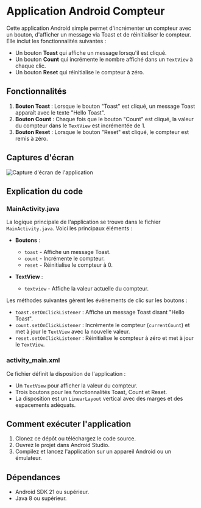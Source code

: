# Application Android Compteur

Cette application Android simple permet d'incrémenter un compteur avec un bouton, d'afficher un message via Toast et de réinitialiser le compteur. Elle inclut les fonctionnalités suivantes :
- Un bouton **Toast** qui affiche un message lorsqu'il est cliqué.
- Un bouton **Count** qui incrémente le nombre affiché dans un `TextView` à chaque clic.
- Un bouton **Reset** qui réinitialise le compteur à zéro.

## Fonctionnalités

1. **Bouton Toast** : Lorsque le bouton "Toast" est cliqué, un message Toast apparaît avec le texte "Hello Toast".
2. **Bouton Count** : Chaque fois que le bouton "Count" est cliqué, la valeur du compteur dans le `TextView` est incrémentée de 1.
3. **Bouton Reset** : Lorsque le bouton "Reset" est cliqué, le compteur est remis à zéro.

## Captures d'écran
![Capture d'écran de l'application](chemin/vers/capture.png)

## Explication du code

### MainActivity.java
La logique principale de l'application se trouve dans le fichier `MainActivity.java`. Voici les principaux éléments :

- **Boutons** : 
  - `toast` - Affiche un message Toast.
  - `count` - Incrémente le compteur.
  - `reset` - Réinitialise le compteur à 0.
  
- **TextView** : 
  - `textview` - Affiche la valeur actuelle du compteur.

Les méthodes suivantes gèrent les événements de clic sur les boutons :

- `toast.setOnClickListener` : Affiche un message Toast disant "Hello Toast".
- `count.setOnClickListener` : Incrémente le compteur (`currentCount`) et met à jour le `TextView` avec la nouvelle valeur.
- `reset.setOnClickListener` : Réinitialise le compteur à zéro et met à jour le `TextView`.

### activity_main.xml
Ce fichier définit la disposition de l'application :
- Un `TextView` pour afficher la valeur du compteur.
- Trois boutons pour les fonctionnalités Toast, Count et Reset.
- La disposition est un `LinearLayout` vertical avec des marges et des espacements adéquats.

## Comment exécuter l'application

1. Clonez ce dépôt ou téléchargez le code source.
2. Ouvrez le projet dans Android Studio.
3. Compilez et lancez l'application sur un appareil Android ou un émulateur.

## Dépendances

- Android SDK 21 ou supérieur.
- Java 8 ou supérieur.

